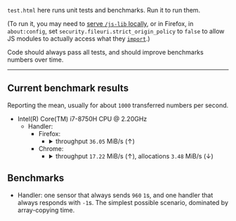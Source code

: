 `test.html` here runs unit tests and benchmarks. Run it to run them.

(To run it, you may need to [serve `/js-lib` ](https://www.npmjs.com/package/http-server)[locally](https://developer.mozilla.org/en-US/docs/Learn/Common_questions/set_up_a_local_testing_server), or in Firefox, in `about:config`, set `security.fileuri.strict_origin_policy` to `false` to allow JS modules to actually access what they [`import`](https://developer.mozilla.org/en-US/docs/Web/JavaScript/Reference/Statements/import).)

Code should always pass all tests, and should improve benchmarks numbers over time.

---

## Current benchmark results

Reporting the mean, usually for about `1000` transferred numbers per second.

- Intel(R) Core(TM) i7-8750H CPU @ 2.20GHz
    - Handler:
        - Firefox:
            - <details><summary>throughput <code>36.05</code> MiB/s (↑)</summary><textarea readonly>{"Handler: simultaneous steps":[2.98,2.95,2.94,2.93,2.92,2.91,2.89,2.88,2.88,2.87],"Handler: step processed data, values":[960,1920,2880,3840,4800,5760,6720,7680,8640,9600],"Handler: throughput, bytes/s":[37804289.09,31230502.09,32799110.39,36769437.49,42946813.78,44033431.93,45794305.34,48985210.89,51437525.88,52752784.34]}</textarea></details>
        - Chrome:
            - <details><summary>throughput <code>17.22</code> MiB/s (↑), allocations <code>3.48</code> MiB/s (↓)</summary><textarea readonly>{"Handler: simultaneous steps":[2.92,2.89,2.88,2.85,2.82,2.79,2.77,2.77,2.74,2.73],"Handler: step processed data, values":[960,1920,2880,3840,4800,5760,6720,7680,8640,9600],"Handler: throughput, bytes/s":[18057431.79,28048615.64,37257007.09,38770360.81,41685338.16,41774095.81,44441804.94,51476089.45,50008423.26,53523131.22],"Handler: allocations, bytes/s":[3653182.48,5906774.12,5735500.59,4846444.83,6723823.29,6241338.24,7445240.61,5524328.97,6553852.8,6461670.44]}</textarea></details>

## Benchmarks

- Handler: one sensor that always sends `960` `1`s, and one handler that always responds with `-1`s. The simplest possible scenario, dominated by array-copying time.